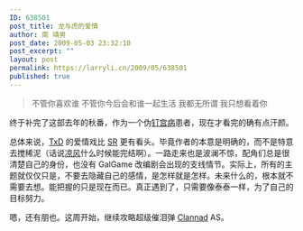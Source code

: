 ```yaml
---
ID: 638501
post_title: 龙与虎的爱情
author: 南 靖男
post_date: 2009-05-03 23:32:10
post_excerpt: ""
layout: post
permalink: https://larryli.cn/2009/05/638501
published: true
---
```

<blockquote style="margin-right: 0px" dir="ltr">不管你喜欢谁 不管你今后会和谁一起生活
我都无所谓
我只想看着你</blockquote>
终于补完了这部去年的秋番，作为一个伪<a title="钉宫理惠" href="http://zh.wikipedia.org/w/index.php?title=%E9%87%98%E5%AE%AE%E7%90%86%E6%83%A0">钉宫病</a>患者，现在才看完的确有点汗颜。

<!--more-->

总体来说，<a title="TIGER×DRAGON！" href="http://zh.wikipedia.org/w/index.php?title=TIGER%C3%97DRAGON%EF%BC%81">TxD</a> 的爱情戏比 <a title="校园迷糊大王" href="http://zh.wikipedia.org/w/index.php?title=%E6%A0%A1%E5%9C%92%E8%BF%B7%E7%B3%8A%E5%A4%A7%E7%8E%8B">SR</a> 更有看头。毕竟作者的本意是明确的，而不是特意去搅稀泥（话说<a href="http://zh.wikipedia.org/w/index.php?title=%E6%B6%BC%E9%A2%A8">凉风</a>什么时候能完结啊）。一路走来也是波澜不惊，配角们总是很清楚自己的身份，也没有  GalGame 改编剧会出现的支线情节。实际上，所有的主题就仅仅只是，不要去隐藏自己的感情，是怎样就是怎样。未来什么的，根本就不需要去想。能把握的只是现在而已。真正遇到了，只需要像泰泰一样，为了自己的目标努力。

嗯，还有朋也。这周开始，继续攻略超级催泪弹 <a href="http://zh.wikipedia.org/w/index.php?title=Clannad">Clannad</a> AS。